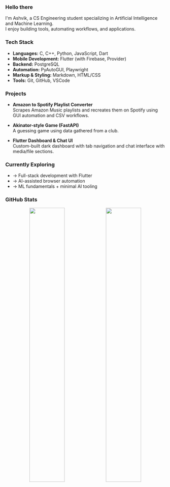 ### Hello there

I'm Ashvik, a CS Engineering student specializing in Artificial Intelligence and Machine Learning.  
I enjoy building tools, automating workflows, and applications.

### Tech Stack

- **Languages:** C, C++, Python, JavaScript, Dart  
- **Mobile Development:** Flutter (with Firebase, Provider)  
- **Backend:** PostgreSQL  
- **Automation:** PyAutoGUI, Playwright  
- **Markup & Styling:** Markdown, HTML/CSS  
- **Tools:** Git, GitHub, VSCode  

### Projects

- **Amazon to Spotify Playlist Converter**  
  Scrapes Amazon Music playlists and recreates them on Spotify using GUI automation and CSV workflows.

- **Akinator-style Game (FastAPI)**  
  A guessing game using data gathered from a club.

- **Flutter Dashboard & Chat UI**  
  Custom-built dark dashboard with tab navigation and chat interface with media/file sections.

### Currently Exploring

- → Full-stack development with Flutter  
- → AI-assisted browser automation  
- → ML fundamentals + minimal AI tooling  

### GitHub Stats

<p align="center">
  <img src="https://github-readme-stats.vercel.app/api?username=AshvikMishra&show_icons=true&theme=retro&hide_border=true&title_color=7B3F00&text_color=3E2723&bg_color=FFF8DC" width="47%" />
  <img src="https://github-readme-stats.vercel.app/api/top-langs/?username=AshvikMishra&layout=compact&theme=retro&hide_border=true&title_color=7B3F00&text_color=3E2723&bg_color=FFF8DC" width="47%" />
</p>
